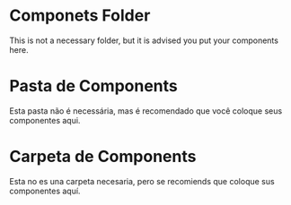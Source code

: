 # Componets Folder
This is not a necessary folder, but it is advised you put your components here.

# Pasta de Components
Esta pasta não é necessária, mas é recomendado que você coloque seus componentes aqui.

# Carpeta de Components
Esta no es una carpeta necesaria, pero se recomiends que coloque sus componentes aquí.